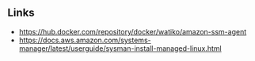 ## Links

- https://hub.docker.com/repository/docker/watiko/amazon-ssm-agent
- https://docs.aws.amazon.com/systems-manager/latest/userguide/sysman-install-managed-linux.html

